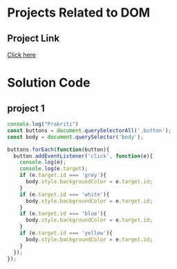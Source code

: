 # Projects Related to DOM
## Project Link

[Click here](https://stackblitz.com/edit/dom-project-chaiaurcode?file=index.html)

# Solution Code

## project 1

```javascript
console.log("Prakriti")
const buttons = document.querySelectorAll('.button');
const body = document.querySelector('body');

buttons.forEach(function(button){
  button.addEventListener('click', function(e){
    console.log(e);
    console.log(e.target);
    if (e.target.id === 'grey'){
      body.style.backgroundColor = e.target.id;
    }
    if (e.target.id === 'white'){
      body.style.backgroundColor = e.target.id;
    }
    if (e.target.id === 'blue'){
      body.style.backgroundColor = e.target.id;
    }
    if (e.target.id === 'yellow'){
      body.style.backgroundColor = e.target.id;
    }
  });
});

```
